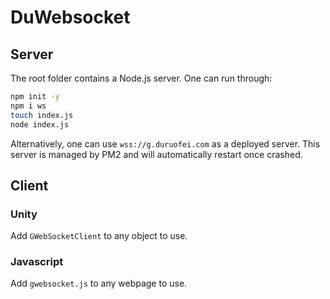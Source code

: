 # DuWebsocket

## Server

The root folder contains a Node.js server. One can run through:

```bash
npm init -y
npm i ws
touch index.js
node index.js
```

Alternatively, one can use `wss://g.duruofei.com` as a deployed server.
This server is managed by PM2 and will automatically restart once crashed.

## Client

### Unity

Add `GWebSocketClient` to any object to use.

### Javascript

Add `gwebsocket.js` to any webpage to use.
